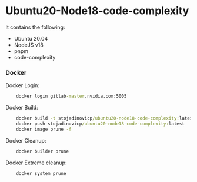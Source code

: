# Ubuntu20-Node18-code-complexity

It contains the following:

- Ubuntu 20.04
- NodeJS v18
- pnpm
- code-complexity

### Docker

Docker Login:

```cmd
    docker login gitlab-master.nvidia.com:5005
```

Docker Build:

```cmd
    docker build -t stojadinovicp/ubuntu20-node18-code-complexity:latest .
    docker push stojadinovicp/ubuntu20-node18-code-complexity:latest
    docker image prune -f
```

Docker Cleanup:

```cmd
    docker builder prune
```

Docker Extreme cleanup:

```cmd
    docker system prune
```
